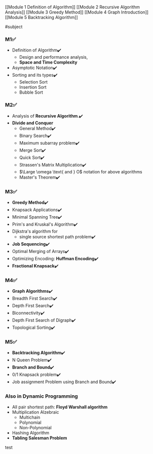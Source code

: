 [[Module 1 Definition of Algorithm]]
[[Module 2 Recursive Algorithm Analysis]]
[[Module 3 Greedy Method]]
[[Module 4 Graph Introduction]]
[[Module 5 Backtracking Algorithm]]

#subject

### M1✅
* Definition of Algorithm✔️
	* Design and performance analysis, 
	* **Space and Time Complexity**
* Asymptotic Notation✔️
* Sorting and its types✔️
	* Selection Sort
	* Insertion Sort
	* Bubble Sort


### M2✅
* Analysis of **Recursive Algorithm**.✔️
* **Divide and Conquer**
	* General Method✔️
	* Binary Search✔️
	* Maximum subarray problem✔️
	* Merge Sort✔️
	* Quick Sort✔️
	* Strassen's Matrix Multiplication✔️
	* $\Large \omega \text{ and } O$ notation for above algorithms
	* Master's Theorem✔️
### M3✅
* **Greedy Method**✔️
* Knapsack Applications✔️
* Minimal Spanning Tree✔️
* Prim's and Kruskal's Algorithm✔️
* Dijkstra's algorithm for 
	* single source shortest path problem✔️
* **Job Sequencing**✔️
* Optimal Merging of Arrays✔️
* Optimizing Encoding: **Huffman Encoding**✔️
* **Fractional Knapsack**✔️

### M4✅
* **Graph Algorithms**✔️
* Breadth First Search✔️
* Depth First Search✔️
* Biconnectivity✔️
* Depth First Search of Digraph✔️
* Topological Sorting✔️

### M5✅
* **Backtracking Algorithm**✔️
* N Queen Problem✔️
* **Branch and Bound**✔️
* 0/1 Knapsack problem✔️
* Job assignment Problem using Branch and Bound✔️

### Also in Dynamic Programming
* All pair shortest path: **Floyd Warshall algorithm**
* Multiplication Alzebraic
	* Multichain
	* Polynomial
	* Non-Polynomial
* Hashing Algorithm
* **Tabling Salesman Problem**


test